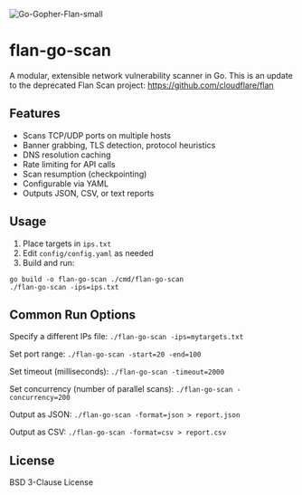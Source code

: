 ![Go-Gopher-Flan-small](https://github.com/user-attachments/assets/e08ec4c5-8619-4437-a043-af7ea4a035fb)

# flan-go-scan

A modular, extensible network vulnerability scanner in Go. This is an update to the deprecated Flan Scan project: https://github.com/cloudflare/flan

## Features

- Scans TCP/UDP ports on multiple hosts
- Banner grabbing, TLS detection, protocol heuristics
- DNS resolution caching
- Rate limiting for API calls
- Scan resumption (checkpointing)
- Configurable via YAML
- Outputs JSON, CSV, or text reports

## Usage

1. Place targets in `ips.txt`
2. Edit `config/config.yaml` as needed
3. Build and run:

```
go build -o flan-go-scan ./cmd/flan-go-scan
./flan-go-scan -ips=ips.txt
```
## Common Run Options

Specify a different IPs file:
`./flan-go-scan -ips=mytargets.txt`

Set port range:
`./flan-go-scan -start=20 -end=100`

Set timeout (milliseconds):
`./flan-go-scan -timeout=2000`

Set concurrency (number of parallel scans):
`./flan-go-scan -concurrency=200`

Output as JSON:
`./flan-go-scan -format=json > report.json`

Output as CSV:
`./flan-go-scan -format=csv > report.csv`

## License

BSD 3-Clause License
